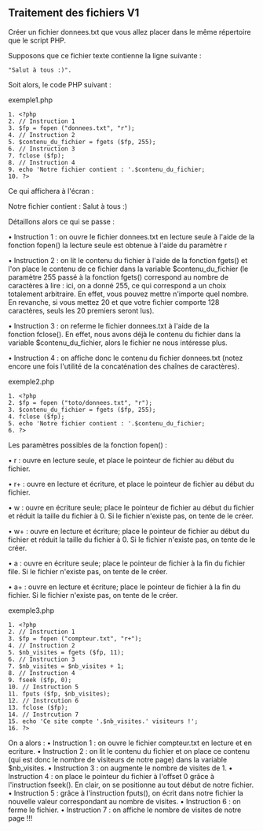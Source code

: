 ## Traitement des fichiers V1

Créer un fichier donnees.txt que vous allez placer dans le même répertoire que le script PHP.

Supposons que ce fichier texte contienne la ligne suivante :

	"Salut à tous :)".


Soit alors, le code PHP suivant :
								
exemple1.php
								
	1. <?php
	2. // Instruction 1
	3. $fp = fopen ("donnees.txt", "r");
	4. // Instruction 2
	5. $contenu_du_fichier = fgets ($fp, 255);
	6. // Instruction 3
	7. fclose ($fp);
	8. // Instruction 4
	9. echo 'Notre fichier contient : '.$contenu_du_fichier;
	10. ?>

Ce qui affichera à l'écran :

Notre fichier contient : Salut à tous :)

Détaillons alors ce qui se passe :

• Instruction 1 : on ouvre le fichier donnees.txt en lecture seule à l'aide de la fonction fopen()
la lecture seule est obtenue à l'aide du paramètre r

• Instruction 2 : on lit le contenu du fichier à l'aide de la fonction fgets() et l'on place le contenu de ce fichier dans la variable $contenu_du_fichier (le paramètre 255 passé à la fonction fgets() correspond au nombre de caractères à lire : ici, on a donné 255, ce qui correspond a un choix totalement arbitraire. En effet, vous pouvez mettre n'importe quel nombre. En revanche, si vous mettez 20 et que votre fichier comporte 128 caractères, seuls les 20 premiers seront lus).

• Instruction 3 : on referme le fichier donnees.txt à l'aide de la fonction fclose(). En effet, nous avons déjà le contenu du fichier dans la variable $contenu_du_fichier, alors le fichier ne nous intéresse plus.

• Instruction 4 : on affiche donc le contenu du fichier donnees.txt (notez encore une fois l'utilité de la concaténation des chaînes de caractères).

exemple2.php

	1. <?php
	2. $fp = fopen ("toto/donnees.txt", "r");
	3. $contenu_du_fichier = fgets ($fp, 255);
	4. fclose ($fp);
	5. echo 'Notre fichier contient : '.$contenu_du_fichier;
	6. ?>



Les paramètres possibles de la fonction fopen() :

• r : ouvre en lecture seule, et place le pointeur de fichier au début du fichier.

• r+ : ouvre en lecture et écriture, et place le pointeur de fichier au début du fichier.

• w : ouvre en écriture seule; place le pointeur de fichier au début du fichier et réduit la taille du fichier à 0. Si le fichier n'existe pas, on tente de le créer.

• w+ : ouvre en lecture et écriture; place le pointeur de fichier au début du fichier et réduit la taille du fichier à 0. Si le fichier n'existe pas, on tente de le créer.

• a : ouvre en écriture seule; place le pointeur de fichier à la fin du fichier file. Si le fichier n'existe pas, on tente de le créer.

• a+ : ouvre en lecture et écriture; place le pointeur de fichier à la fin du fichier. Si le fichier n'existe pas, on tente de le créer.


exemple3.php

	1. <?php
	2. // Instruction 1
	3. $fp = fopen ("compteur.txt", "r+");
	4. // Instruction 2
	5. $nb_visites = fgets ($fp, 11);
	6. // Instruction 3
	7. $nb_visites = $nb_visites + 1;
	8. // Instruction 4
	9. fseek ($fp, 0);
	10. // Instruction 5
	11. fputs ($fp, $nb_visites);
	12. // Instrcution 6
	13. fclose ($fp);
	14. // Instrcution 7
	15. echo 'Ce site compte '.$nb_visites.' visiteurs !';
	16. ?>

On a alors :
• Instruction 1 : on ouvre le fichier compteur.txt en lecture et en ecriture.
• Instruction 2 : on lit le contenu du fichier et on place ce contenu (qui est donc le nombre de visiteurs de notre page) dans la variable $nb_visites.
• Instruction 3 : on augmente le nombre de visites de 1.
• Instruction 4 : on place le pointeur du fichier à l'offset 0 grâce à l'instruction fseek(). En clair, on se positionne au tout début de notre fichier.
• Instruction 5 : grâce à l'instruction fputs(), on écrit dans notre fichier la nouvelle valeur correspondant au nombre de visites.
• Instruction 6 : on ferme le fichier.
• Instruction 7 : on affiche le nombre de visites de notre page !!!


